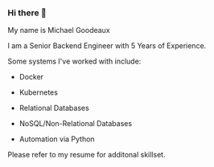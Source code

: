 ### Hi there 👋

My name is Michael Goodeaux 

I am a Senior Backend Engineer with 5 Years of Experience. 

Some systems I've worked with include:
 
 * Docker
 
 * Kubernetes
 
 * Relational Databases
 
 *  NoSQL/Non-Relational Databases
 
 * Automation via Python

Please refer to my resume for additonal skillset. 
